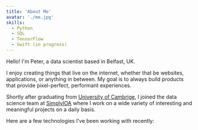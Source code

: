 ```yaml
---
title: 'About Me'
avatar: './me.jpg'
skills:
  - Python
  - SQL
  - TensorFlow
  - Swift (in progress)
---
```


Hello! I'm Peter, a data scientist based in Belfast, UK.

I enjoy creating things that live on the internet, whether that be websites, applications, or anything in between. My goal is to always build products that provide pixel-perfect, performant experiences.

Shortly after graduating from [University of Cambrige](https://www.cam.ac.uk/), I joined the data science team at [SimplyIOA](https://www.simplyioa.com/) where I work on a wide variety of interesting and meaningful projects on a daily basis.

Here are a few technologies I've been working with recently:
